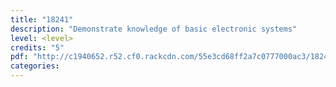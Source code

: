 ```yaml
---
title: "18241"
description: "Demonstrate knowledge of basic electronic systems"
level: <level>
credits: "5"
pdf: "http://c1940652.r52.cf0.rackcdn.com/55e3cd68ff2a7c0777000ac3/18241.pdf"
categories:
---
```

